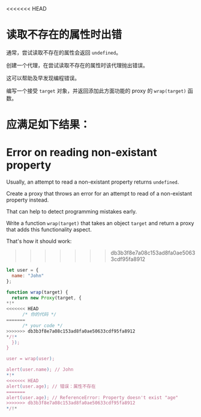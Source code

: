<<<<<<< HEAD
# 读取不存在的属性时出错

通常，尝试读取不存在的属性会返回 `undefined`。

创建一个代理，在尝试读取不存在的属性时该代理抛出错误。

这可以帮助及早发现编程错误。

编写一个接受 `target` 对象，并返回添加此方面功能的 proxy 的 `wrap(target)` 函数。

应满足如下结果：
=======
# Error on reading non-existant property

Usually, an attempt to read a non-existant property returns `undefined`.

Create a proxy that throws an error for an attempt to read of a non-existant property instead.

That can help to detect programming mistakes early.

Write a function `wrap(target)` that takes an object `target` and return a proxy that adds this functionality aspect.

That's how it should work:
>>>>>>> db3b3f8e7a08c153ad8fa0ae50633cdf95fa8912

```js
let user = {
  name: "John"
};

function wrap(target) {
  return new Proxy(target, {
*!*
<<<<<<< HEAD
      /* 你的代码 */
=======
      /* your code */
>>>>>>> db3b3f8e7a08c153ad8fa0ae50633cdf95fa8912
*/!*
  });
}

user = wrap(user);

alert(user.name); // John
*!*
<<<<<<< HEAD
alert(user.age); // 错误：属性不存在
=======
alert(user.age); // ReferenceError: Property doesn't exist "age"
>>>>>>> db3b3f8e7a08c153ad8fa0ae50633cdf95fa8912
*/!*
```
